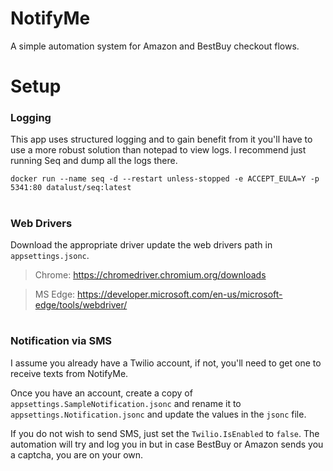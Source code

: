 # NotifyMe
A simple automation system for Amazon and BestBuy checkout flows.


# Setup

### Logging

This app uses structured logging and to gain benefit from it you'll have to use a more robust solution than notepad to view logs. I recommend just running Seq and dump all the logs there.

`docker run --name seq -d --restart unless-stopped -e ACCEPT_EULA=Y -p 5341:80 datalust/seq:latest` 

#
### Web Drivers
Download the appropriate driver update the web drivers path in `appsettings.jsonc`.

> Chrome: https://chromedriver.chromium.org/downloads

> MS Edge: https://developer.microsoft.com/en-us/microsoft-edge/tools/webdriver/

#
### Notification via SMS
I assume you already have a Twilio account, if not, you'll need to get one to receive texts from NotifyMe.

Once you have an account, create a copy of `appsettings.SampleNotification.jsonc` and rename it to `appsettings.Notification.jsonc` and update the values in the `jsonc` file. 

If you do not wish to send SMS, just set the `Twilio.IsEnabled` to `false`.
The automation will try and log you in but in case BestBuy or Amazon sends you a captcha, you are on your own.